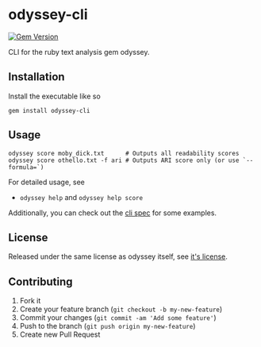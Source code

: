 # odyssey-cli

[![Gem Version](https://badge.fury.io/rb/odyssey-cli.svg)](https://badge.fury.io/rb/odyssey-cli)

CLI for the ruby text analysis gem odyssey.

## Installation

Install the executable like so

```
gem install odyssey-cli
```

## Usage

```
odyssey score moby_dick.txt      # Outputs all readability scores
odyssey score othello.txt -f ari # Outputs ARI score only (or use `--formula=`)
```

For detailed usage, see

- `odyssey help` and `odyssey help score`

Additionally, you can check out the [cli spec](spec/odyssey/cli/cli_spec.rb) for some examples.

## License

Released under the same license as odyssey itself, see [it's license](../LICENSE.txt).

## Contributing

1. Fork it
2. Create your feature branch (`git checkout -b my-new-feature`)
3. Commit your changes (`git commit -am 'Add some feature'`)
4. Push to the branch (`git push origin my-new-feature`)
5. Create new Pull Request

